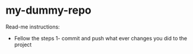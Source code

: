 # my-dummy-repo

Read-me instructions:
- Fellow the steps
1- commit and push what ever changes you did to the project